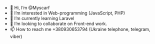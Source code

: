 - 👋 Hi, I’m @Myscarf
- 👀 I’m interested in Web-programming (JavaScript, PHP) 
- 🌱 I’m currently learning Laravel
- 💞️ I’m looking to collaborate on Front-end work.
- 📫 How to reach me +380930653794 (Ukraine telephone, telegram, viber)

<!---
Myscarf/Myscarf is a ✨ special ✨ repository because its `README.md` (this file) appears on your GitHub profile.
You can click the Preview link to take a look at your changes.
--->
